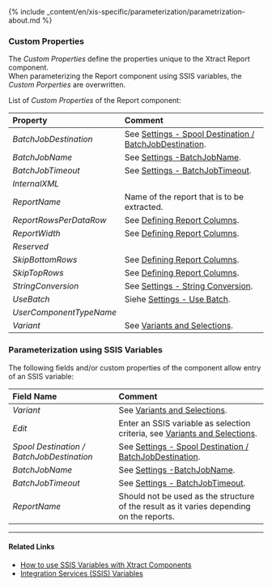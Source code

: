 
{% include _content/en/xis-specific/parameterization/parametrization-about.md  %}

### Custom Properties

The *Custom Properties* define the properties unique to the Xtract Report component. <br>
When parameterizing the Report component using SSIS variables, the *Custom Porperties* are overwritten.

List of *Custom Properties* of the Report component:

|Property|Comment|
|:----|:----|
| *BatchJobDestination* | See [Settings - Spool Destination / BatchJobDestination](./settings). |
| *BatchJobName* | See [Settings -BatchJobName](./settings). |
| *BatchJobTimeout* | See [Settings - BatchJobTimeout](./settings).|
| *InternalXML* | |
| *ReportName* | Name of the report that is to be extracted.|
| *ReportRowsPerDataRow* | See [Defining Report Columns](./report-columns-define). |
| *ReportWidth* | See [Defining Report Columns](./report-columns-define). |
| *Reserved* | |
| *SkipBottomRows* | See [Defining Report Columns](./report-columns-define). |
| *SkipTopRows* | See [Defining Report Columns](./report-columns-define). |
| *StringConversion* | See [Settings - String Conversion](./report-settings). |
| *UseBatch* | Siehe [Settings - Use Batch](./settings). |
| *UserComponentTypeName* | |
| *Variant* | See [Variants and Selections](./variants-and-selections).|

### Parameterization using SSIS Variables
The following fields and/or custom properties of the component allow entry of an SSIS variable:

|Field Name|Comment|
|:----|:----|
| *Variant*|See [Variants and Selections](./variants-and-selections).|
| *Edit*|Enter an SSIS variable as selection criteria, see [Variants and Selections](./variants-and-selections).|
| *Spool Destination / BatchJobDestination* | See [Settings - Spool Destination / BatchJobDestination](./settings).|
| *BatchJobName*        |See [Settings -BatchJobName](./settings).|
| *BatchJobTimeout*     |See [Settings - BatchJobTimeout](./settings).|
| *ReportName*        |  Should not be used as the structure of the result as it varies depending on the reports.    |

****
#### Related Links
- [How to use SSIS Variables with Xtract Components](../parameterization/parameterization-var) 
- [Integration Services (SSIS) Variables](https://docs.microsoft.com/en-us/sql/integration-services/integration-services-ssis-variables?view=sql-server-ver15)